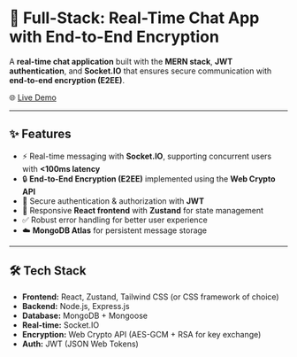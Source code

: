 # 🔐 Full-Stack: Real-Time Chat App with End-to-End Encryption

A **real-time chat application** built with the **MERN stack**, **JWT authentication**, and **Socket.IO** that ensures secure communication with **end-to-end encryption (E2EE)**.  

🌐 [Live Demo](https://chatapy.onrender.com)

---

## ✨ Features
- ⚡ Real-time messaging with **Socket.IO**, supporting concurrent users with **<100ms latency**
- 🔒 **End-to-End Encryption (E2EE)** implemented using the **Web Crypto API**
- 👤 Secure authentication & authorization with **JWT**
- 🎨 Responsive **React frontend** with **Zustand** for state management
- ✅ Robust error handling for better user experience
- ☁️ **MongoDB Atlas** for persistent message storage

---

## 🛠️ Tech Stack
- **Frontend:** React, Zustand, Tailwind CSS (or CSS framework of choice)
- **Backend:** Node.js, Express.js
- **Database:** MongoDB + Mongoose
- **Real-time:** Socket.IO
- **Encryption:** Web Crypto API (AES-GCM + RSA for key exchange)
- **Auth:** JWT (JSON Web Tokens)
